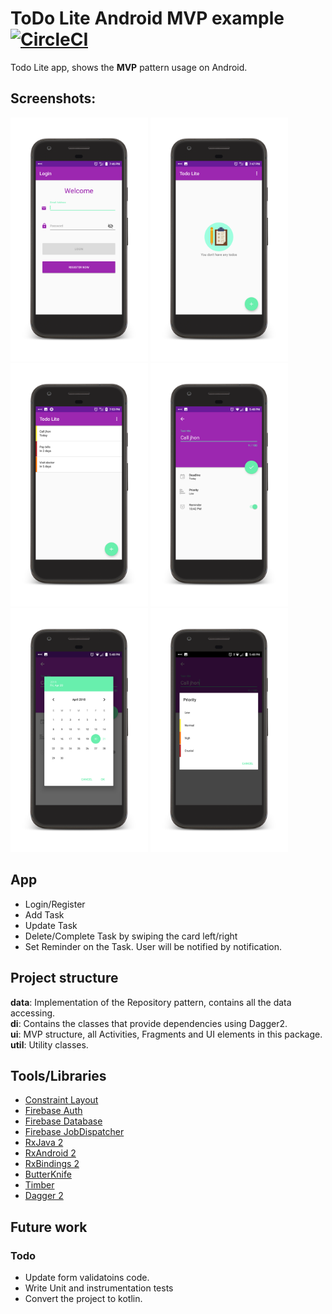 # ToDo Lite Android MVP example [![CircleCI](https://circleci.com/gh/waleedsarwar86/todo-mvp/tree/master.svg?style=svg)](https://circleci.com/gh/waleedsarwar86/todo-mvp/tree/master)


Todo Lite app, shows the **MVP** pattern usage on Android.

## Screenshots:
<p float="left">
<img src="screenshots/1-login.png" width="220"/>
<img src="screenshots/2-home_empty.png" width="220"/>
<img src="screenshots/3-home_tasks.png" width="220"/>
<img src="screenshots/4-add_edit_task.png" width="220"/>
<img src="screenshots/5-add_edit_task_deadline.png" width="220"/>
<img src="screenshots/6-add_edit_task_priority.png" width="220"/>


</p>

## App

- Login/Register 
- Add Task
- Update Task
- Delete/Complete Task by swiping the card left/right
- Set Reminder on the Task. User will be notified by notification.

## Project structure

**data**: Implementation of the Repository pattern, contains all the data accessing.<br/>
**di**: Contains the classes that provide dependencies using Dagger2.<br />
**ui**: MVP structure, all Activities, Fragments and UI elements in this package.<br />
**util**: Utility classes.<br />

## Tools/Libraries

* [Constraint Layout](https://developer.android.com/training/constraint-layout/index.html)
* [Firebase Auth](https://firebase.google.com/docs/auth/)
* [Firebase Database](https://firebase.google.com/docs/database/)
* [Firebase JobDispatcher](https://github.com/firebase/firebase-jobdispatcher-android)
* [RxJava 2](https://github.com/ReactiveX/RxJava)
* [RxAndroid 2](https://github.com/ReactiveX/RxAndroid)
* [RxBindings 2](https://github.com/JakeWharton/RxBinding)
* [ButterKnife](https://github.com/JakeWharton/butterknife)
* [Timber](https://github.com/JakeWharton/timber)
* [Dagger 2](https://github.com/google/dagger)

## Future work

### Todo

- Update form validatoins code.
- Write Unit and instrumentation tests
- Convert the project to kotlin.

